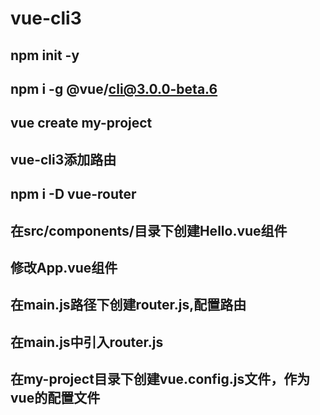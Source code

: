 # vue-cli3
## npm init -y
## npm i -g @vue/cli@3.0.0-beta.6
## vue create my-project

## vue-cli3添加路由
## npm i -D vue-router
## 在src/components/目录下创建Hello.vue组件
## 修改App.vue组件
## 在main.js路径下创建router.js,配置路由
## 在main.js中引入router.js
## 在my-project目录下创建vue.config.js文件，作为vue的配置文件